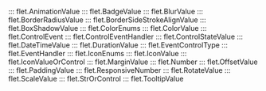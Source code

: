 ::: flet.AnimationValue
::: flet.BadgeValue
::: flet.BlurValue
::: flet.BorderRadiusValue
::: flet.BorderSideStrokeAlignValue
::: flet.BoxShadowValue
::: flet.ColorEnums
::: flet.ColorValue
::: flet.ControlEvent
::: flet.ControlEventHandler
::: flet.ControlStateValue
::: flet.DateTimeValue
::: flet.DurationValue
::: flet.EventControlType
::: flet.EventHandler
::: flet.IconEnums
::: flet.IconValue
::: flet.IconValueOrControl
::: flet.MarginValue
::: flet.Number
::: flet.OffsetValue
::: flet.PaddingValue
::: flet.ResponsiveNumber
::: flet.RotateValue
::: flet.ScaleValue
::: flet.StrOrControl
::: flet.TooltipValue